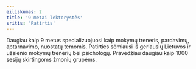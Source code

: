 ```yaml
---
eiliskumas: 2
title: '9 metai lektorystės'
sritis: 'Patirtis'
---
```

Daugiau kaip 9 metus specializuojuosi kaip mokymų treneris, pardavimų, aptarnavimo, nuostatų temomis. Patirties sėmiausi iš geriausių Lietuvos ir užsienio mokymų trenerių bei psichologų. Pravedžiau daugiau kaip 1000 sesijų skirtingoms žmonių grupėms.